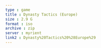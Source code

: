 ```yaml
---
type : game
title : Dynasty Tactics (Europe)
size : 2.9 G
format : iso
archive : zip
server : myrient
link2 : Dynasty%20Tactics%20%28Europe%29
---
```

